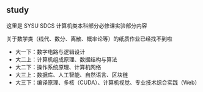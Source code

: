## study

这里是 SYSU SDCS 计算机类本科部分必修课实验部分内容

关于数学类（线代、数分、离散、概率论等）的纸质作业已经找不到啦

- 大一下：数字电路与逻辑设计
- 大二上：计算机组成原理、数据结构与算法
- 大二下：操作系统原理、计算机网络
- 大三上：数据库、人工智能、自然语言、区块链
- 大三下：编译原理、多核（CUDA）、计算机视觉、专业技术综合实践（Web）

